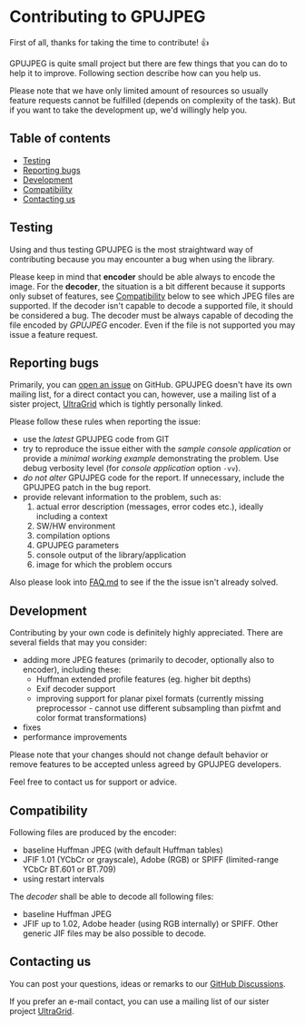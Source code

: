Contributing to GPUJPEG
=======================
First of all, thanks for taking the time to contribute! :+1:

GPUJPEG is quite small project but there are few things that you can do
to help it to improve. Following section describe how can you help us.

Please note that we have only limited amount of resources so usually
feature requests cannot be fulfilled (depends on complexity of the task).
But if you want to take the development up, we'd willingly help you.

Table of contents
-----------------
- [Testing](#testing)
- [Reporting bugs](#reporting-bugs)
- [Development](#development)
- [Compatibility](#compatibility)
- [Contacting us](#contacting-us)

Testing
-------
Using and thus testing GPUJPEG is the most straightward way of
contributing because you may encounter a bug when using the library.

Please keep in mind that **encoder** should be able always to encode the
image. For the **decoder**, the situation is a bit different because
it supports only subset of features, see [Compatibility](#compatibility)
below to see which JPEG files are supported. If the decoder isn't
capable to decode a supported file, it should be considered a bug. The
decoder must be always capable of decoding the file encoded by _GPUJPEG_
encoder. Even if the file is not supported you may issue a feature request.

Reporting bugs
--------------
Primarily, you can [open an issue](https://github.com/CESNET/GPUJPEG/issues) on GitHub.
GPUJPEG doesn't have its own mailing list, for a direct contact
you can, however, use a mailing list of a sister
project, [UltraGrid](https://github.com/CESNET/UltraGrid) which is
tightly personally linked.

Please follow these rules when reporting the issue:
- use the _latest_ GPUJPEG code from GIT
- try to reproduce the issue either with the _sample console application_
   or provide a _minimal working example_ demonstrating the problem.
   Use debug verbosity level (for _console application_  option `-vv`).
- _do not alter_ GPUJPEG code for the report. If unnecessary, include the
   GPUJPEG patch in the bug report.
- provide relevant information to the problem, such as:
   1. actual error description (messages, error codes etc.), ideally including a context
   1. SW/HW environment
   1. compilation options
   1. GPUJPEG parameters
   1. console output of the library/application
   1. image for which the problem occurs

Also please look into [FAQ.md](FAQ.md) to see if the the issue isn't already solved.

Development
-----------
Contributing by your own code is definitely highly appreciated. There
are several fields that may you consider:
- adding more JPEG features (primarily to decoder, optionally also to
  encoder), including these:
    - Huffman extended profile features (eg. higher bit depths)
    - Exif decoder support
    - improving support for planar pixel formats (currently missing
      preprocessor - cannot use different subsampling than pixfmt and
      color format transformations)
- fixes
- performance improvements

Please note that your changes should not change default behavior or
remove features to be accepted unless agreed by GPUJPEG developers.

Feel free to contact us for support or advice.

Compatibility
-------------
Following files are produced by the encoder:
- baseline Huffman JPEG (with default Huffman tables)
- JFIF 1.01 (YCbCr or grayscale), Adobe (RGB) or SPIFF (limited-range
  YCbCr BT.601 or BT.709)
- using restart intervals

The _decoder_ shall be able to decode all following files:
- baseline Huffman JPEG
- JFIF up to 1.02, Adobe header (using RGB internally) or SPIFF. Other
  generic JIF files may be also possible to decode.

Contacting us
-------------
You can post your questions, ideas or remarks to our
[GitHub Discussions](https://github.com/CESNET/GPUJPEG/discussions).

If you prefer an e-mail contact,
you can use a mailing list of our sister project
[UltraGrid](https://github.com/CESNET/UltraGrid).


